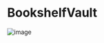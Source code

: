 # BookshelfVault

![image](https://github.com/ssajja31/BookshelfVault/assets/95447722/38defe1e-6806-4c8f-bfc3-a5c57b7bc037)
